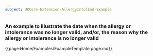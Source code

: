 ```yaml
---
subject: UKCore-Extension-AllergyIntolEnd-Example
---
```

### An example to illustrate the date when the allergy or intolerance was no longer valid, and/or, the reason why the allergy or intolerance is no longer valid

{{page:Home/Examples/ExampleTemplate.page.md}}